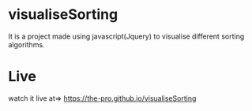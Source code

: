 # visualiseSorting
It is a project made using javascript(Jquery) to visualise different sorting algorithms.

# Live
watch it live at=> https://the-pro.github.io/visualiseSorting